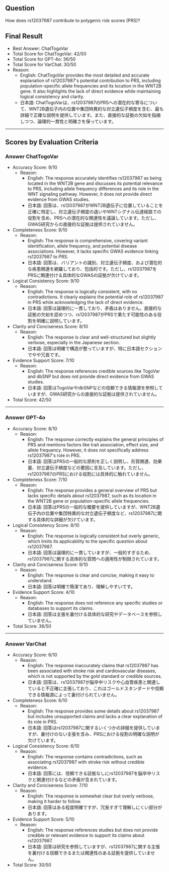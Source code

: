 ## Question

How does rs12037987 contribute to polygenic risk scores (PRS)?

## Final Result

- Best Answer: ChatTogoVar
- Total Score for ChatTogoVar: 42/50
- Total Score for GPT-4o: 36/50
- Total Score for VarChat: 30/50
- Reason:
  - English: ChatTogoVar provides the most detailed and accurate explanation of rs12037987's potential contribution to PRS, including population-specific allele frequencies and its location in the WNT2B gene. It also highlights the lack of direct evidence while maintaining logical consistency and clarity.
  - 日本語: ChatTogoVarは、rs12037987のPRSへの潜在的な寄与について、WNT2B遺伝子内の位置や集団特異的な対立遺伝子頻度を含む、最も詳細で正確な説明を提供しています。また、直接的な証拠の欠如を指摘しつつ、論理的一貫性と明確さを保っています。

---

## Scores by Evaluation Criteria

### Answer ChatTogoVar
- Accuracy Score: 9/10
  - Reason: 
    - English: The response accurately identifies rs12037987 as being located in the WNT2B gene and discusses its potential relevance to PRS, including allele frequency differences and its role in the WNT signaling pathway. However, it does not provide direct evidence from GWAS studies.
    - 日本語: 回答は、rs12037987がWNT2B遺伝子に位置していることを正確に特定し、対立遺伝子頻度の違いやWNTシグナル伝達経路での役割を含め、PRSへの潜在的な関連性を議論しています。ただし、GWAS研究からの直接的な証拠は提供されていません。
- Completeness Score: 9/10
  - Reason: 
    - English: The response is comprehensive, covering variant identification, allele frequency, and potential disease associations. However, it lacks specific GWAS evidence linking rs12037987 to PRS.
    - 日本語: 回答は、バリアントの識別、対立遺伝子頻度、および潜在的な疾患関連を網羅しており、包括的です。ただし、rs12037987をPRSに関連付ける具体的なGWASの証拠が欠けています。
- Logical Consistency Score: 9/10
  - Reason: 
    - English: The response is logically consistent, with no contradictions. It clearly explains the potential role of rs12037987 in PRS while acknowledging the lack of direct evidence.
    - 日本語: 回答は論理的に一貫しており、矛盾はありません。直接的な証拠の欠如を認めつつ、rs12037987がPRSで果たす可能性のある役割を明確に説明しています。
- Clarity and Conciseness Score: 8/10
  - Reason: 
    - English: The response is clear and well-structured but slightly verbose, especially in the Japanese section.
    - 日本語: 回答は明確で構造が整っていますが、特に日本語セクションでやや冗長です。
- Evidence Support Score: 7/10
  - Reason: 
    - English: The response references credible sources like TogoVar and dbSNP but does not provide direct evidence from GWAS studies.
    - 日本語: 回答はTogoVarやdbSNPなどの信頼できる情報源を参照していますが、GWAS研究からの直接的な証拠は提供されていません。
- Total Score: 42/50

---

### Answer GPT-4o
- Accuracy Score: 8/10
  - Reason: 
    - English: The response correctly explains the general principles of PRS and mentions factors like trait association, effect size, and allele frequency. However, it does not specifically address rs12037987's role in PRS.
    - 日本語: 回答はPRSの一般的な原則を正しく説明し、形質関連、効果量、対立遺伝子頻度などの要因に言及しています。ただし、rs12037987のPRSにおける役割には具体的に触れていません。
- Completeness Score: 7/10
  - Reason: 
    - English: The response provides a general overview of PRS but lacks specific details about rs12037987, such as its location in the WNT2B gene or population-specific allele frequencies.
    - 日本語: 回答はPRSの一般的な概要を提供していますが、WNT2B遺伝子内の位置や集団特異的な対立遺伝子頻度など、rs12037987に関する具体的な詳細が欠けています。
- Logical Consistency Score: 8/10
  - Reason: 
    - English: The response is logically consistent but overly generic, which limits its applicability to the specific question about rs12037987.
    - 日本語: 回答は論理的に一貫していますが、一般的すぎるため、rs12037987に関する具体的な質問への適用性が制限されています。
- Clarity and Conciseness Score: 9/10
  - Reason: 
    - English: The response is clear and concise, making it easy to understand.
    - 日本語: 回答は明確で簡潔であり、理解しやすいです。
- Evidence Support Score: 4/10
  - Reason: 
    - English: The response does not reference any specific studies or databases to support its claims.
    - 日本語: 回答は主張を裏付ける具体的な研究やデータベースを参照していません。
- Total Score: 36/50

---

### Answer VarChat
- Accuracy Score: 6/10
  - Reason: 
    - English: The response inaccurately claims that rs12037987 has been associated with stroke risk and cardiovascular diseases, which is not supported by the gold standard or credible sources.
    - 日本語: 回答は、rs12037987が脳卒中リスクや心血管疾患と関連していると不正確に主張しており、これはゴールドスタンダードや信頼できる情報源によって裏付けられていません。
- Completeness Score: 6/10
  - Reason: 
    - English: The response provides some details about rs12037987 but includes unsupported claims and lacks a clear explanation of its role in PRS.
    - 日本語: 回答はrs12037987に関するいくつかの詳細を提供していますが、裏付けのない主張を含み、PRSにおける役割の明確な説明が欠けています。
- Logical Consistency Score: 6/10
  - Reason: 
    - English: The response contains contradictions, such as associating rs12037987 with stroke risk without credible evidence.
    - 日本語: 回答には、信頼できる証拠なしにrs12037987を脳卒中リスクと関連付けるなどの矛盾が含まれています。
- Clarity and Conciseness Score: 7/10
  - Reason: 
    - English: The response is somewhat clear but overly verbose, making it harder to follow.
    - 日本語: 回答はある程度明確ですが、冗長すぎて理解しにくい部分があります。
- Evidence Support Score: 5/10
  - Reason: 
    - English: The response references studies but does not provide credible or relevant evidence to support its claims about rs12037987.
    - 日本語: 回答は研究を参照していますが、rs12037987に関する主張を裏付ける信頼できるまたは関連性のある証拠を提供していません。
- Total Score: 30/50